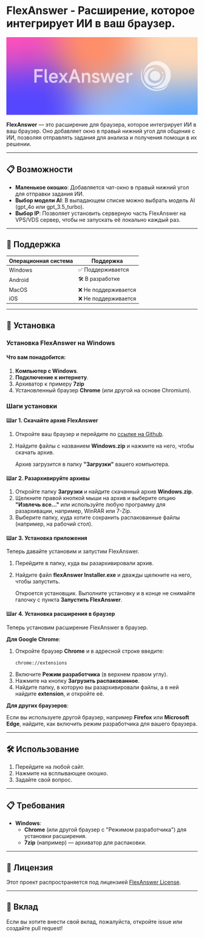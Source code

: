 # FlexAnswer - Расширение, которое интегрирует ИИ в ваш браузер.

![FlexAnswer Logo](https://raw.githubusercontent.com/exlocus/flexanswer/refs/heads/main/readme-imgs/logo-with-text.png)

**FlexAnswer** — это расширение для браузера, которое интегрирует ИИ в ваш браузер. Оно добавляет окно в правый нижний угол для общения с ИИ, позволяя отправлять задания для анализа и получения помощи в их решении.

---

## 📋 Возможности

- **Маленькое окошко**: Добавляется чат-окно в правый нижний угол для отправки задания ИИ.
- **Выбор модели AI**: В выпадающем списке можно выбрать модель AI (gpt_4o или gpt_3.5_turbo).
- **Выбор IP**: Позволяет установить серверную часть FlexAnswer на VPS/VDS сервер, чтобы не запускать её локально каждый раз.

---

## 🔌 Поддержка

| Операционная система | Поддержка        |
|----------------------|------------------|
| Windows              | ✅ Поддерживается   |
| Android              | 🛠️ В разработке     |
| MacOS                | ❌ Не поддерживается|
| iOS                  | ❌ Не поддерживается|

---

## 🚀 Установка

### Установка FlexAnswer на Windows

#### Что вам понадобится:

1. **Компьютер с Windows**.
2. **Подключение к интернету**.
3. Архиватор к примеру **7zip**
4. Установленный браузер **Chrome** (или другой на основе Chromium).

### Шаги установки

#### Шаг 1. Скачайте архив FlexAnswer

1. Откройте ваш браузер и перейдите по [ссылке на Github](https://github.com/exlocus/flexanswer/releases).
2. Найдите файлы с названием **Windows.zip** и нажмите на него, чтобы скачать архив.

   Архив загрузится в папку **"Загрузки"** вашего компьютера.

#### Шаг 2. Разархивируйте архивы

1. Откройте папку **Загрузки** и найдите скачанный архив **Windows.zip**.
2. Щелкните правой кнопкой мыши на архив и выберите опцию **"Извлечь все..."** или используйте любую программу для разархивации, например, WinRAR или 7-Zip.
3. Выберите папку, куда хотите сохранить распакованные файлы (например, на рабочий стол).

#### Шаг 3. Установка приложения

Теперь давайте установим и запустим FlexAnswer.

1. Перейдите в папку, куда вы разархивировали архив.
2. Найдите файл **flexAnswer Installer.exe** и дважды щелкните на него, чтобы запустить.

   Откроется установщик. Выполните установку и в конце не снимайте галочку с пункта **Запустить FlexAnswer**.

#### Шаг 4. Установка расширения в браузер

Теперь установим расширение FlexAnswer в браузер.

**Для Google Chrome**:

1. Откройте браузер **Chrome** и в адресной строке введите:
   ```text
   chrome://extensions
   ```
2. Включите **Режим разработчика** (в верхнем правом углу).
3. Нажмите на кнопку **Загрузить распакованное**.
4. Найдите папку, в которую вы разархивировали файлы, а в ней найдите **extension**, и откройте её.

**Для других браузеров**:

Если вы используете другой браузер, например **Firefox** или **Microsoft Edge**, найдите, как включить режим разработчика для вашего браузера.

---

## 🛠 Использование

1. Перейдите на любой сайт.
2. Нажмите на всплывающее окошко.
3. Задайте свой вопрос.

---

## 📋 Требования

- **Windows**:
  - **Chrome** (или другой браузер с "Режимом разработчика") для установки расширения.
  - **7zip** (например) — архиватор для распаковки.

---

## 📄 Лицензия

Этот проект распространяется под лицензией [FlexAnswer License](https://raw.githubusercontent.com/exlocus/flexanswer/refs/heads/main/license.txt).

---

## 🤝 Вклад

Если вы хотите внести свой вклад, пожалуйста, откройте issue или создайте pull request!
